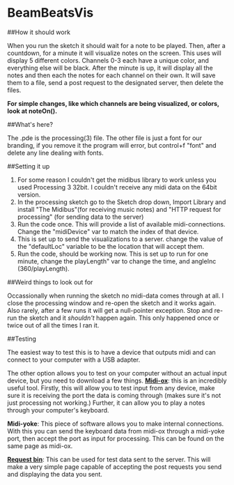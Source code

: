 # BeamBeatsVis

##How it should work

When you run the sketch it should wait for a note to be played. Then, after a countdown, for a minute it will visualize notes on the screen. This uses will display 5 different colors. Channels 0-3 each have a unique color, and everything else will be black. After the minute is up, it will display all the notes and then each the notes for each channel on their own. It will save them to a file, send a post request to the designated server, then delete the files.

__For simple changes, like which channels are being visualized, or colors, look at noteOn().__

##What's here?

The .pde is the processing(3) file. The other file is just a font for our branding, if you remove it the program will error, but control+f "font" and delete any line dealing with fonts.

##Setting it up

1) For some reason I couldn't get the midibus library to work unless you used Processing 3 32bit. I couldn't receive any midi data on the 64bit version.
2) In the processing sketch go to the Sketch drop down, Import Library and install "The Midibus"(for receiving music notes) and "HTTP request for processing" (for sending data to the server)
3) Run the code once. This will provide a list of available midi-connections. Change the "midiDevice" var to match the index of that device.
4) This is set up to send the visualizations to a server. change the value of the "defaultLoc" variable to be the location that will accept them.
5) Run the code, should be working now. This is set up to run for one minute, change the playLength" var to change the time, and angleInc (360/playLength).

##Weird things to look out for

Occassionally when running the sketch no midi-data comes through at all. I close the processing window and re-open the sketch and it works again.
Also rarely, after a few runs it will get a null-pointer exception. Stop and re-run the sketch and it _shouldn't_ happen again. This only happened once or twice out of all the times I ran it.

##Testing

The easiest way to test this is to have a device that outputs midi and can connect to your computer with a USB adapter.

The other option allows you to test on your computer without an actual input device, but you need to download a few things.
  [__Midi-ox__](http://www.midiox.com): this is an incredibly useful tool. Firstly, this will allow you to test input from any device, make sure it is receiving the port the data is coming through (makes sure it's not just processing not working.) Further, it can allow you to play a notes through your computer's keyboard.
  
  __Midi-yoke__: This piece of software allows you to make internal connections. With this you can send the keyboard data from midi-ox through a midi-yoke port, then accept the port as input for processing. This can be found on the same page as midi-ox.

[__Request bin__](requestb.in): This can be used for test data sent to the server. This will make a very simple page capable of accepting the post requests you send and displaying the data you sent.

